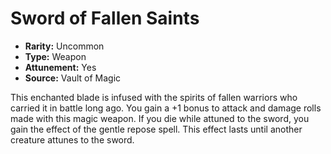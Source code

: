 # Sword of Fallen Saints

- **Rarity:** Uncommon
- **Type:** Weapon
- **Attunement:** Yes
- **Source:** Vault of Magic

This enchanted blade is infused with the spirits of fallen warriors who carried it in battle long ago. You gain a +1 bonus to attack and damage rolls made with this magic weapon. If you die while attuned to the sword, you gain the effect of the gentle repose spell. This effect lasts until another creature attunes to the sword.
